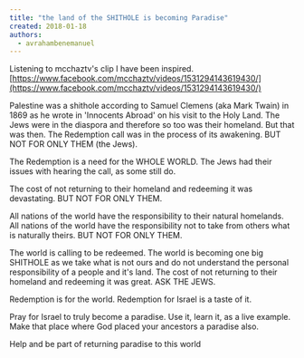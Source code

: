 ```yaml
---
title: "the land of the SHITHOLE is becoming Paradise"
created: 2018-01-18
authors: 
  - avrahambenemanuel
---
```


Listening to mcchaztv's clip I have been inspired. [https://www.facebook.com/mcchaztv/videos/1531294143619430/](https://www.facebook.com/mcchaztv/videos/1531294143619430/)

Palestine was a shithole according to Samuel Clemens (aka Mark Twain) in 1869 as he wrote in 'Innocents Abroad' on his visit to the Holy Land. The Jews were in the diaspora and therefore so too was their homeland. But that was then. The Redemption call was in the process of its awakening. BUT NOT FOR ONLY THEM (the Jews).

The Redemption is a need for the WHOLE WORLD. The Jews had their issues with hearing the call, as some still do.

The cost of not returning to their homeland and redeeming it was devastating. BUT NOT FOR ONLY THEM.

All nations of the world have the responsibility to their natural homelands. All nations of the world have the responsibility not to take from others what is naturally theirs. BUT NOT FOR ONLY THEM.

The world is calling to be redeemed. The world is becoming one big SHITHOLE as we take what is not ours and do not understand the personal responsibility of a people and it's land. The cost of not returning to their homeland and redeeming it was great. ASK THE JEWS.

Redemption is for the world. Redemption for Israel is a taste of it.

Pray for Israel to truly become a paradise. Use it, learn it, as a live example. Make that place where God placed your ancestors a paradise also.

Help and be part of returning paradise to this world
